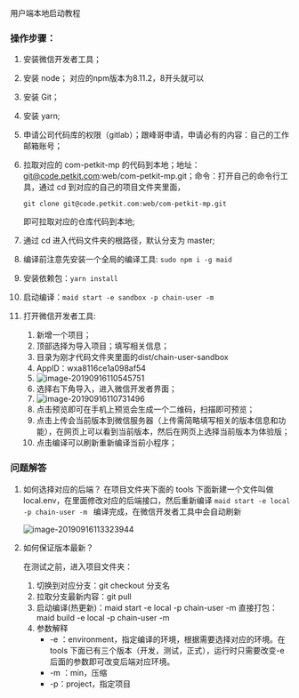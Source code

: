 用户端本地启动教程

### 操作步骤：

1. 安装微信开发者工具；

2. 安装 node； 对应的npm版本为8.11.2，8开头就可以

3. 安装 Git；

4. 安装 yarn;

5. 申请公司代码库的权限（gitlab）；跟峰哥申请，申请必有的内容：自己的工作邮箱账号；

6. 拉取对应的 com-petkit-mp 的代码到本地；地址：git@code.petkit.com:web/com-petkit-mp.git；命令：打开自己的命令行工具，通过 cd 到对应的自己的项目文件夹里面，

   `git clone git@code.petkit.com:web/com-petkit-mp.git` 

   即可拉取对应的仓库代码到本地;

7. 通过 cd 进入代码文件夹的根路径，默认分支为 master;

8. 编译前注意先安装一个全局的编译工具: `sudo npm i -g maid`

9. 安装依赖包：`yarn install`

10. 启动编译：`maid start -e sandbox -p chain-user -m`

11. 打开微信开发者工具:
    1. 新增一个项目；
    2. 顶部选择为导入项目；填写相关信息；
    3. 目录为刚才代码文件夹里面的dist/chain-user-sandbox
    4. AppID：wxa8116ce1a098af54
    5. ![image-20190916110545751](http://ww1.sinaimg.cn/large/befa4940gy1g71do9wekzj21gk0pqwgk.jpg)
    6. 选择右下角导入，进入微信开发者界面；
    7. ![image-20190916110731496](http://ww1.sinaimg.cn/large/befa4940gy1g71dovaef6j21w4194x0y.jpg)
    8. 点击预览即可在手机上预览会生成一个二维码，扫描即可预览；
    9. 点击上传会当前版本到微信服务器（上传需简略填写相关的版本信息和功能），在网页上可以看到当前版本，然后在网页上选择当前版本为体验版；
    10. 点击编译可以刷新重新编译当前小程序；

### 问题解答

1. 如何选择对应的后端？
   在项目文件夹下面的 tools 下面新建一个文件叫做 local.env，在里面修改对应的后端接口，然后重新编译
   `maid start -e local -p chain-user -m `
   编译完成，在微信开发者工具中会自动刷新

   ![image-20190916113323944](http://ww1.sinaimg.cn/large/befa4940gy1g71dp7g5m1j20uf0rftdj.jpg)

2. 如何保证版本最新？

   在测试之前，进入项目文件夹：

   1. 切换到对应分支：git checkout 分支名
   2. 拉取分支最新内容：git pull
   3. 启动编译(热更新)：maid start -e local -p chain-user -m 
      直接打包：maid build -e local -p chain-user -m 
   4. 参数解释
      - -e ：environment，指定编译的环境，根据需要选择对应的环境。在 tools 下面已有三个版本（开发，测试，正式），运行时只需要改变-e 后面的参数即可改变后端对应环境。
      - -m ：min，压缩
      - -p：project，指定项目
